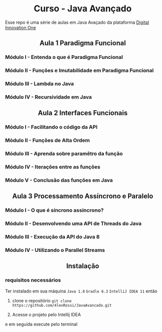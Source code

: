 <h1 align="center">Curso - Java Avançado</h1>

Esse repo é uma série de aulas em Java Avaçado da plataforma 
[Digital Innovation One](https://digitalinnovation.one/sign-up?ref=QFX2ZVP4RU)

<h2 align="center">Aula 1 Paradigma Funcional</h2>

### Módulo I - Entenda o que é Paradigma Funcional

### Módulo II - Funções e Imutabilidade em Paradigma Funcional

### Módulo III - Lambda no Java

### Módulo IV - Recursividade em Java

<h2 align="center">Aula 2 Interfaces Funcionais</h2>

### Módulo I - Facilitando o código da API

### Módulo II - Funções de Alta Ordem

### Módulo III - Aprenda sobre paramêtro da função

### Módulo IV - Iterações entre as funções

### Módulo V - Conclusão das funções em Java

<h2 align="center">Aula 3 Processamento Assíncrono e Paralelo</h2>

### Módulo I - O que é síncrono assíncrono?

### Módulo II - Desenvolvendo uma API de Threads do Java

### Módulo III - Execução da API do Java 8

### Módulo IV - Utilizando o Parallel Streams

<h2 align="center">Instalação</h2>

### requisitos necessários
Ter instalado em sua máquina
`Java 1.8`
`Gradle 6.3`
`IntelliJ IDEA 11`
então

1. clone o repositório `git clone https://github.com/4lexRossi/JavaAvancado.git`

2. Acesse o projeto pelo Intellij IDEA

e em seguida execute pelo terminal